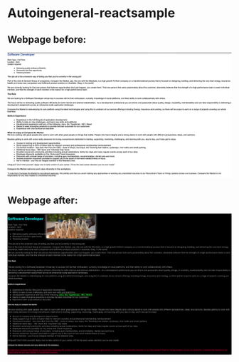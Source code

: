 # Autoingeneral-reactsample

## Webpage before: 
![](https://github.com/SPJasti/Autoingeneral-reactsample/blob/main/Screen%20Shot%202022-03-12%20at%204.33.42%20pm.png)

## Webpage after: 
![](https://github.com/SPJasti/Autoingeneral-reactsample/blob/main/Screen%20Shot%202022-03-12%20at%204.35.15%20pm.png)
